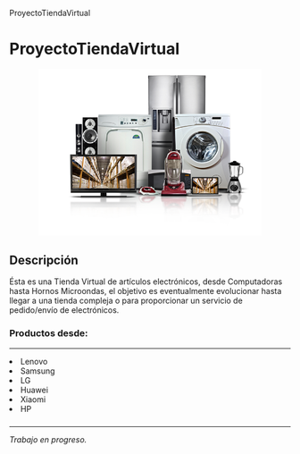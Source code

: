 ProyectoTiendaVirtual
# ProyectoTiendaVirtual
<div align="center">
    <img src="/assets/png/electrodomestic.png" width="400px"</img> 
</div>
<h2>Descripción</h2>
<p>Ésta es una Tienda Virtual de artículos electrónicos, desde Computadoras hasta Hornos Microondas, el objetivo es eventualmente evolucionar hasta llegar a una tienda compleja o para proporcionar un servicio de pedido/envío de electrónicos.</p>

### Productos desde:
------------------
<li>
  Lenovo
</li>
<li>
  Samsung
</li>
<li>
  LG
</li>
<li>
  Huawei
</li>
<li>
  Xiaomi
</li>
<li>
  HP
</li>

###   
----------------

*Trabajo en progreso.*
